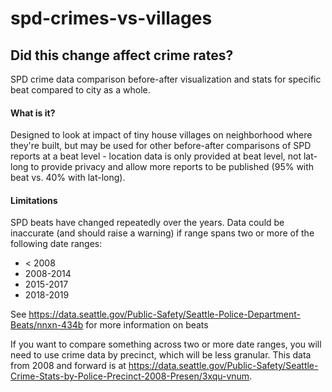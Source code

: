 # spd-crimes-vs-villages
## Did this change affect crime rates?
SPD crime data comparison before-after visualization and stats for specific beat compared to city as a whole.

#### What is it?
Designed to look at impact of tiny house villages on neighborhood where they're built, but may be used for other before-after comparisons of SPD reports at a beat level - location data is only provided at beat level, not lat-long to provide privacy and allow more reports to be published (95% with beat vs. 40% with lat-long).

#### Limitations
SPD beats have changed repeatedly over the years. Data could be inaccurate (and should raise a warning) if range spans two or more of the following date ranges:
- < 2008
- 2008-2014
- 2015-2017
- 2018-2019

See https://data.seattle.gov/Public-Safety/Seattle-Police-Department-Beats/nnxn-434b for more information on beats

If you want to compare something across two or more date ranges, you will need to use crime data by precinct, which will be less granular. This data from 2008 and forward is at https://data.seattle.gov/Public-Safety/Seattle-Crime-Stats-by-Police-Precinct-2008-Presen/3xqu-vnum.
